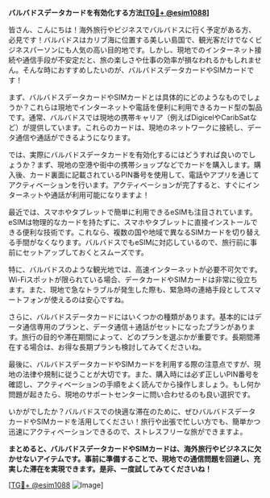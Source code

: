 **バルバドスデータカードを有効化する方法[[TG💪+ @esim1088](https://t.me/s/esim1088)]**

皆さん、こんにちは！海外旅行やビジネスでバルバドスに行く予定がある方、必見です！バルバドスはカリブ海に位置する美しい島国で、観光客だけでなくビジネスパーソンにも人気の高い目的地です。しかし、現地でのインターネット接続や通信手段が不安定だと、旅の楽しさや仕事の効率が損なわれるかもしれません。そんな時におすすめしたいのが、バルバドスデータカードやSIMカードです！

まず、バルバドスデータカードやSIMカードとは具体的にどのようなものでしょうか？これらは現地でインターネットや電話を便利に利用できるカード型の製品です。通常、バルバドスでは現地の携帯キャリア（例えばDigicelやCaribSatなど）が提供しています。これらのカードは、現地のネットワークに接続し、データ通信や通話ができるようになります。

では、実際にバルバドスデータカードを有効化するにはどうすれば良いのでしょうか？まず、現地の空港や街中の携帯ショップなどでカードを購入します。購入後、カード裏面に記載されているPIN番号を使用して、電話やアプリを通じてアクティベーションを行います。アクティベーションが完了すると、すぐにインターネットや通話が利用可能になりますよ！

最近では、スマホやタブレットで簡単に利用できるeSIMも注目されています。eSIMは物理的なカードを持たずに、スマホやタブレットに直接インストールできる便利な技術です。これなら、複数の国や地域で異なるSIMカードを切り替える手間がなくなります。バルバドスでもeSIMに対応しているので、旅行前に事前にセットアップしておくとスムーズです。

特に、バルバドスのような観光地では、高速インターネットが必要不可欠です。Wi-Fiスポットが限られている場合、データカードやSIMカードは非常に役立ちます。また、現地で急なトラブルが発生した際も、緊急時の連絡手段としてスマートフォンが使えるのは安心ですね。

さらに、バルバドスデータカードにはいくつかの種類があります。基本的にはデータ通信専用のプランと、データ通信＋通話がセットになったプランがあります。旅行の目的や滞在期間によって、どのプランを選ぶかが重要です。長期間滞在する場合は、お得な長期プランも検討してみてくださいね。

最後に、バルバドスデータカードやSIMカードを利用する際の注意点ですが、現地の法律や規制に従うことが大切です。また、購入時には必ず正しいPIN番号を確認し、アクティベーションの手順をよく読んでから操作しましょう。もし何か問題が起きたら、現地のサポートセンターに問い合わせるのも良い選択です。

いかがでしたか？バルバドスでの快適な滞在のために、ぜひバルバドスデータカードやSIMカードを活用してください！旅行や出張で忙しい方でも、簡単かつ迅速にアクティベーションできるので、ストレスフリーな旅ができますよ。

**まとめると、バルバドスデータカードやSIMカードは、海外旅行やビジネスに欠かせないアイテムです。事前に準備することで、現地での通信問題を回避し、充実した滞在を実現できます。是非、一度試してみてくださいね！**

[[TG💪+ @esim1088](https://t.me/s/esim1088) ![Image](https://i.postimg.cc/Y0z9fWf4/image.png)]